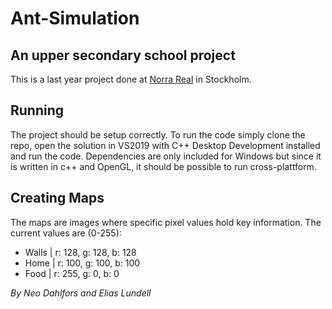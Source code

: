 # Ant-Simulation
## An upper secondary school project
This is a last year project done at [Norra Real](https://norrarealsgymnasium.stockholm.se/) in Stockholm.

## Running
The project should be setup correctly. To run the code simply clone the repo, open the solution in VS2019 with C++ Desktop Development installed and run the code. Dependencies are only included for Windows but since it is written in c++ and OpenGL, it should be possible to run cross-plattform.

## Creating Maps
The maps are images where specific pixel values hold key information. The current values are (0-255):
* Walls | r: 128, g: 128, b: 128
* Home  | r: 100, g: 100, b: 100
* Food  | r: 255, g: 0, b: 0

_By Neo Dahlfors and Elias Lundell_
